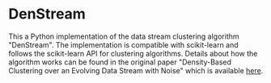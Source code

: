 # DenStream

This a Python implementation of the data stream clustering algorithm "DenStream". The implementation is compatible with scikit-learn and follows the scikit-learn API for clustering algorithms. Details about how the algorithm works can be found in the original paper "Density-Based Clustering over an Evolving Data Stream with Noise" which is available [here](https://archive.siam.org/meetings/sdm06/proceedings/030caof.pdf).
